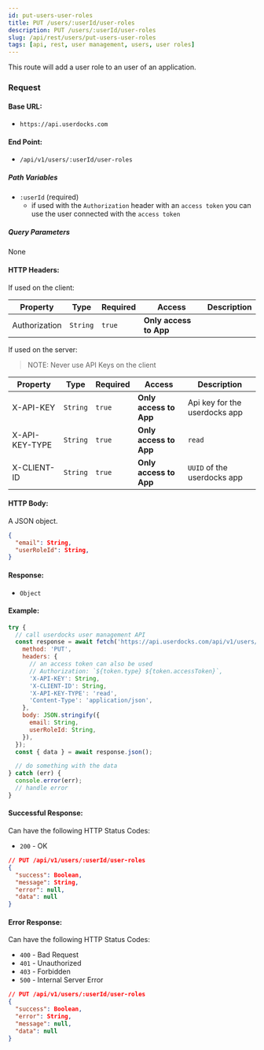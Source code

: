 ```yaml
---
id: put-users-user-roles
title: PUT /users/:userId/user-roles
description: PUT /users/:userId/user-roles
slug: /api/rest/users/put-users-user-roles
tags: [api, rest, user management, users, user roles]
---
```


This route will add a user role to an user of an application.

### Request

#### Base URL:

- `https://api.userdocks.com`

#### End Point:

- `/api/v1/users/:userId/user-roles`

##### Path Variables

- `:userId` (required)
  - if used with the `Authorization` header with an `access token` you can use the user connected with the `access token`

##### Query Parameters

None

#### HTTP Headers:

If used on the client:

| Property      | Type        | Required  | Access                 | Description |
| ------------- | ----------- | --------- | ---------------------- | ----------- |
| Authorization | `String` | `true` | **Only access to App** |             |

If used on the server:

> NOTE: Never use API Keys on the client

| Property       | Type        | Required  | Access                 | Description                   |
| -------------- | ----------- | --------- | ---------------------- | ----------------------------- |
| X-API-KEY      | `String` | `true` | **Only access to App** | Api key for the userdocks app |
| X-API-KEY-TYPE | `String` | `true` | **Only access to App** | `read`                        |
| X-CLIENT-ID    | `String` | `true` | **Only access to App** | `UUID` of the userdocks app   |

#### HTTP Body:

A JSON object.

```json
{
  "email": String,
  "userRoleId": String,
}
```

#### Response:

- `Object`

#### Example:

```js
try {
  // call userdocks user management API
  const response = await fetch('https://api.userdocks.com/api/v1/users/:userId/user-roles', {
    method: 'PUT',
    headers: {
      // an access token can also be used
      // Authorization: `${token.type} ${token.accessToken}`,
      'X-API-KEY': String,
      'X-CLIENT-ID': String,
      'X-API-KEY-TYPE': 'read',
      'Content-Type': 'application/json',
    },
    body: JSON.stringify({
      email: String,
      userRoleId: String,
    }),
  });
  const { data } = await response.json();

  // do something with the data
} catch (err) {
  console.error(err);
  // handle error
}
```

#### Successful Response:

Can have the following HTTP Status Codes:

- `200` - OK

```json
// PUT /api/v1/users/:userId/user-roles
{
  "success": Boolean,
  "message": String,
  "error": null,
  "data": null
}
```

#### Error Response:

Can have the following HTTP Status Codes:

- `400` - Bad Request
- `401` - Unauthorized
- `403` - Forbidden
- `500` - Internal Server Error

```json
// PUT /api/v1/users/:userId/user-roles
{
  "success": Boolean,
  "error": String,
  "message": null,
  "data": null
}
```
